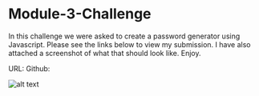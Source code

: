 # Module-3-Challenge

In this challenge we were asked to create a password generator using Javascript. Please see the links below to view my submission. I have also attached a screenshot of what that should look like. Enjoy.

URL:
Github:

![alt text](/Module-3-challenge-submission/Module-3-Challenge/images/screenshots/screenshot2.png "Screenshot of my Password Generator page")